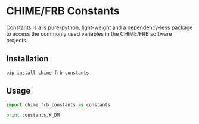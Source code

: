 # CHIME/FRB Constants

Constants is a is pure-python, light-weight and a dependency-less package to access the commonly used variables in the CHIME/FRB software projects.

## Installation
```
pip install chime-frb-constants
```

## Usage
```python
import chime_frb_constants as constants

print constants.K_DM
```

